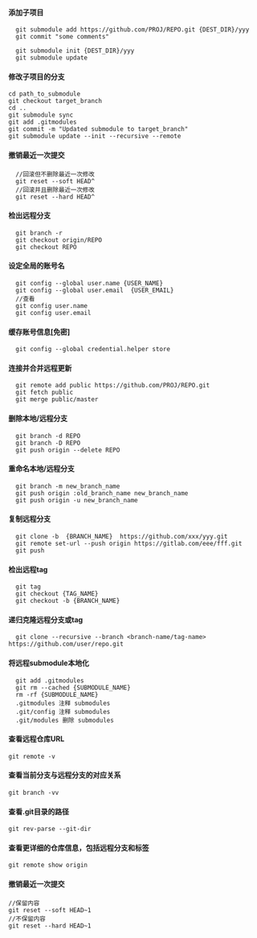 
#### 添加子项目
```
  git submodule add https://github.com/PROJ/REPO.git {DEST_DIR}/yyy
  git commit "some comments"

  git submodule init {DEST_DIR}/yyy
  git submodule update
```

#### 修改子项目的分支
```
cd path_to_submodule
git checkout target_branch
cd ..
git submodule sync
git add .gitmodules
git commit -m "Updated submodule to target_branch"
git submodule update --init --recursive --remote
```

#### 撤销最近一次提交
```
  //回滚但不删除最近一次修改
  git reset --soft HEAD^
  //回滚并且删除最近一次修改
  git reset --hard HEAD^
```

#### 检出远程分支
```
  git branch -r
  git checkout origin/REPO
  git checkout REPO
```

#### 设定全局的账号名
```
  git config --global user.name {USER_NAME}
  git config --global user.email  {USER_EMAIL}
  //查看
  git config user.name 
  git config user.email 
```

#### 缓存账号信息[免密]
```
  git config --global credential.helper store
```

#### 连接并合并远程更新
```
  git remote add public https://github.com/PROJ/REPO.git
  git fetch public
  git merge public/master
```

#### 删除本地/远程分支
```
  git branch -d REPO
  git branch -D REPO
  git push origin --delete REPO
```

#### 重命名本地/远程分支
```
  git branch -m new_branch_name
  git push origin :old_branch_name new_branch_name
  git push origin -u new_branch_name
```

#### 复制远程分支
```
  git clone -b  {BRANCH_NAME}  https://github.com/xxx/yyy.git
  git remote set-url --push origin https://gitlab.com/eee/fff.git
  git push
```

#### 检出远程tag
```
  git tag
  git checkout {TAG_NAME}
  git checkout -b {BRANCH_NAME}
```

#### 递归克隆远程分支或tag
```
  git clone --recursive --branch <branch-name/tag-name> https://github.com/user/repo.git
```

#### 将远程submodule本地化
```
  git add .gitmodules
  git rm --cached {SUBMODULE_NAME}
  rm -rf {SUBMODULE_NAME}
  .gitmodules 注释 submodules
  .git/config 注释 submodules
  .git/modules 删除 submodules
```

#### 查看远程仓库URL
```
git remote -v
```
 
#### 查看当前分支与远程分支的对应关系
```
git branch -vv
```
  
#### 查看.git目录的路径
```
git rev-parse --git-dir
```
   
#### 查看更详细的仓库信息，包括远程分支和标签
```
git remote show origin
```

#### 撤销最近一次提交
```
//保留内容
git reset --soft HEAD~1
//不保留内容
git reset --hard HEAD~1
```
